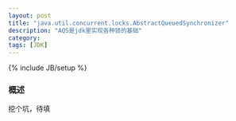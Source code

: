 ```yaml
---
layout: post
title: "java.util.concurrent.locks.AbstractQueuedSynchronizer"
description: "AQS是jdk里实现各种锁的基础"
category: 
tags: [JDK]
---
```

{% include JB/setup %}

### 概述 

挖个坑，待填	
